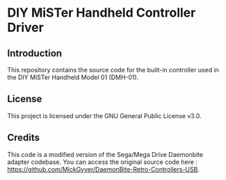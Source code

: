 # DIY MiSTer Handheld Controller Driver
## Introduction
This repository contains the source code for the built-in controller used in the DIY MiSTer Handheld Model 01 (DMH-01). 

## License
This project is licensed under the GNU General Public License v3.0.

## Credits
This code is a modified version of the Sega/Mega Drive Daemonbite adapter codebase. You can access the original source code here : https://github.com/MickGyver/DaemonBite-Retro-Controllers-USB.